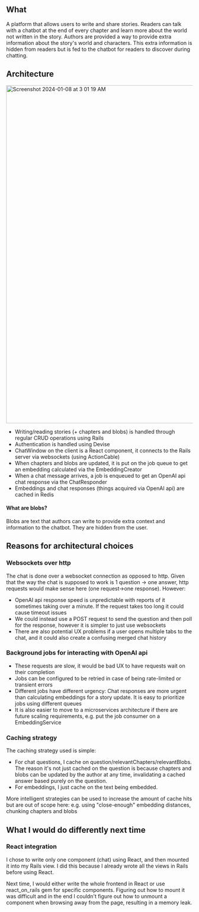 ## What
A platform that allows users to write and share stories. Readers can talk with a chatbot at the end of every chapter
and learn more about the world not written in the story. Authors are provided a way to provide extra information about
the story's world and characters. This extra information is hidden from readers but is fed to the chatbot for readers to
discover during chatting.

## Architecture
<img width="914" alt="Screenshot 2024-01-08 at 3 01 19 AM" src="https://github.com/achannn/fiction/assets/31633835/a63bd632-e7a7-441a-82ec-80815397b31d">

* Writing/reading stories (+ chapters and blobs) is handled through regular CRUD operations using Rails
* Authentication is handled using Devise
* ChatWindow on the client is a React component, it connects to the Rails server via websockets (using ActionCable)
* When chapters and blobs are updated, it is put on the job queue to get an embedding calculated via the EmbeddingCreator
* When a chat message arrives, a job is enqueued to get an OpenAI api chat response via the ChatResponder
* Embeddings and chat responses (things acquired via OpenAI api) are cached in Redis
#### What are blobs?
Blobs are text that authors can write to provide extra context and information to the chatbot. They are hidden from the user.

## Reasons for architectural choices
### Websockets over http
The chat is done over a websocket connection as opposed to http. Given that the way the chat is supposed to work is 1 question
-> one answer, http requests would make sense here (one request->one response). However:
* OpenAI api response speed is unpredictable with reports of it sometimes taking over a minute. If the request takes too long
it could cause timeout issues
* We could instead use a POST request to send the question and then poll for the response, however it is simpler to just use websockets
* There are also potential UX problems if a user opens multiple tabs to the chat, and it could also create a confusing merged chat history

### Background jobs for interacting with OpenAI api
* These requests are slow, it would be bad UX to have requests wait on their completion
* Jobs can be configured to be retried in case of being rate-limited or transient errors
* Different jobs have different urgency: Chat responses are more urgent than calculating embeddings for a story update. It is easy to
prioritize jobs using different queues
* It is also easier to move to a microservices architecture if there are future scaling requirements,
e.g. put the job consumer on a EmbeddingService

### Caching strategy
The caching strategy used is simple:
* For chat questions, I cache on question/relevantChapters/relevantBlobs. The reason it's not just cached on the question
is because chapters and blobs can be updated by the author at any time, invalidating a cached answer based purely on the
question.
* For embeddings, I just cache on the text being embedded.

More intelligent strategies can be used to increase the amount of cache hits but are out of scope here: 
e.g. using "close-enough" embedding distances, chunking chapters and blobs

## What I would do differently next time
### React integration
I chose to write only one component (chat) using React, and then mounted it into my Rails view. I did this because I already wrote
all the views in Rails before using React.

Next time, I would either write the whole frontend in React or use react_on_rails gem for specific components. Figuring
out how to mount it was difficult and in the end I couldn't figure out how to unmount a component when browsing away from the page,
resulting in a memory leak.
